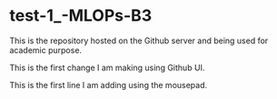 # test-1_-MLOPs-B3
This is the repository hosted on the Github server and being used for academic purpose.

This is the first change I am making using Github UI.

This is the first line I am adding using the mousepad.
